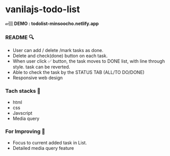 # vanilajs-todo-list


**👉🏼 DEMO  :  todolist-minsoocho.netlify.app**

### README 🔍

- User can add /  delete /mark tasks as done.
- Delete and check(done) button on each task.
- When user click ✅ button, the task moves to DONE list, with line through style. task can be reverted.
- Able to check the task by the STATUS TAB (ALL/TO DO/DONE)
- Responsive web design

### Tach stacks 💪

- html
- css
- Javscript
- Media query

### For Improving 💪

- Focus to current added task in List.
- Detailed media query feature
